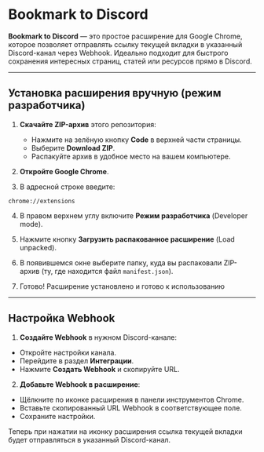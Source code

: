 # Bookmark to Discord

**Bookmark to Discord** — это простое расширение для Google Chrome, которое позволяет отправлять ссылку текущей вкладки в указанный Discord-канал через Webhook. Идеально подходит для быстрого сохранения интересных страниц, статей или ресурсов прямо в Discord.

---

## Установка расширения вручную (режим разработчика)

1. **Скачайте ZIP-архив** этого репозитория:
   - Нажмите на зелёную кнопку **Code** в верхней части страницы.
   - Выберите **Download ZIP**.
   - Распакуйте архив в удобное место на вашем компьютере.

2. **Откройте Google Chrome**.

3. В адресной строке введите:

```
chrome://extensions
```

4. В правом верхнем углу включите **Режим разработчика** (Developer mode).

5. Нажмите кнопку **Загрузить распакованное расширение** (Load unpacked).

6. В появившемся окне выберите папку, куда вы распаковали ZIP-архив (ту, где находится файл `manifest.json`).

7. Готово! Расширение установлено и готово к использованию 

---

## Настройка Webhook

1. **Создайте Webhook** в нужном Discord-канале:
- Откройте настройки канала.
- Перейдите в раздел **Интеграции**.
- Нажмите **Создать Webhook** и скопируйте URL.

2. **Добавьте Webhook в расширение**:
- Щёлкните по иконке расширения в панели инструментов Chrome.
- Вставьте скопированный URL Webhook в соответствующее поле.
- Сохраните настройки.

Теперь при нажатии на иконку расширения ссылка текущей вкладки будет отправляться в указанный Discord-канал.
